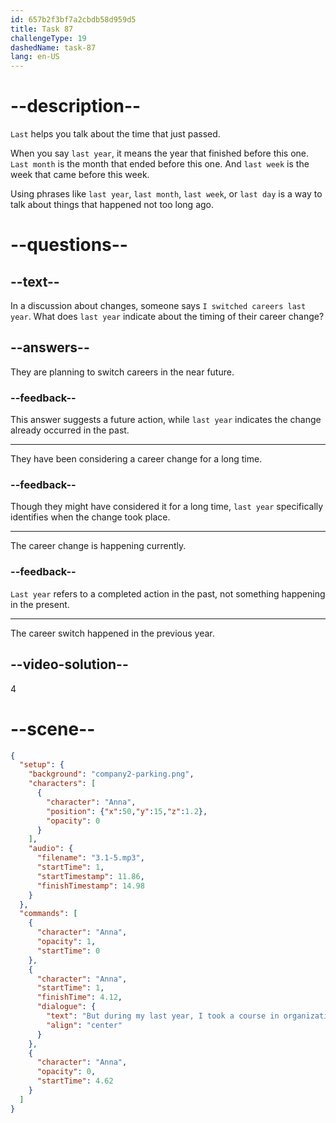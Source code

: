 ```yaml
---
id: 657b2f3bf7a2cbdb58d959d5
title: Task 87
challengeType: 19
dashedName: task-87
lang: en-US
---
```


<!-- (Audio) Anna: But during my last year, I took a course in organizational psychology. -->

# --description--

`Last` helps you talk about the time that just passed. 

When you say `last year`, it means the year that finished before this one. `Last month` is the month that ended before this one. And `last week` is the week that came before this week. 

Using phrases like `last year`, `last month`, `last week`, or `last day` is a way to talk about things that happened not too long ago.

# --questions--

## --text--

In a discussion about changes, someone says `I switched careers last year`. What does `last year` indicate about the timing of their career change?

## --answers--

They are planning to switch careers in the near future.

### --feedback--

This answer suggests a future action, while `last year` indicates the change already occurred in the past.

---

They have been considering a career change for a long time.

### --feedback--

Though they might have considered it for a long time, `last year` specifically identifies when the change took place.

---

The career change is happening currently.

### --feedback--

`Last year` refers to a completed action in the past, not something happening in the present.

---

The career switch happened in the previous year.

## --video-solution--

4

# --scene--

```json
{
  "setup": {
    "background": "company2-parking.png",
    "characters": [
      {
        "character": "Anna",
        "position": {"x":50,"y":15,"z":1.2},
        "opacity": 0
      }
    ],
    "audio": {
      "filename": "3.1-5.mp3",
      "startTime": 1,
      "startTimestamp": 11.86,
      "finishTimestamp": 14.98
    }
  },
  "commands": [
    {
      "character": "Anna",
      "opacity": 1,
      "startTime": 0
    },
    {
      "character": "Anna",
      "startTime": 1,
      "finishTime": 4.12,
      "dialogue": {
        "text": "But during my last year, I took a course in organizational psychology.",
        "align": "center"
      }
    },
    {
      "character": "Anna",
      "opacity": 0,
      "startTime": 4.62
    }
  ]
}
```
